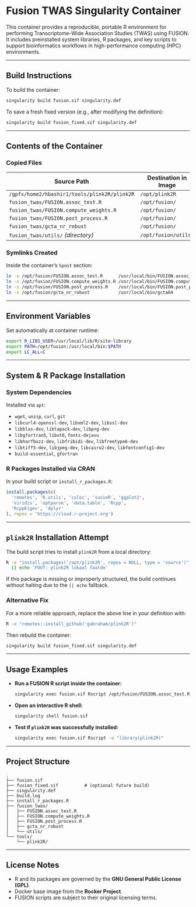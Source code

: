 # Fusion TWAS Singularity Container

This container provides a reproducible, portable R environment for performing Transcriptome-Wide Association Studies (TWAS) using FUSION. It includes preinstalled system libraries, R packages, and key scripts to support bioinformatics workflows in high-performance computing (HPC) environments.

---

##  Build Instructions

To build the container:

```bash
singularity build fusion.sif singularity.def
```

To save a fresh fixed version (e.g., after modifying the definition):

```bash
singularity build fusion_fixed.sif singularity.def
```

---

## Contents of the Container

### Copied Files

| Source Path                                         | Destination in Image    |
| --------------------------------------------------- | ----------------------- |
| `/gpfs/home2/hbashir1/tools/plink2R/plink2R`        | `/opt/plink2R`          |
| `fusion_twas/FUSION.assoc_test.R`                   | `/opt/fusion/`          |
| `fusion_twas/FUSION.compute_weights.R`              | `/opt/fusion/`          |
| `fusion_twas/FUSION.post_process.R`                 | `/opt/fusion/`          |
| `fusion_twas/gcta_nr_robust`                        | `/opt/fusion/`          |
| `fusion_twas/utils/` *(directory)*                  | `/opt/fusion/utils/`    |

### Symlinks Created

Inside the container’s `%post` section:

```bash
ln -s /opt/fusion/FUSION.assoc_test.R      /usr/local/bin/FUSION.assoc_test.R
ln -s /opt/fusion/FUSION.compute_weights.R /usr/local/bin/FUSION.compute_weights.R
ln -s /opt/fusion/FUSION.post_process.R    /usr/local/bin/FUSION.post_process.R
ln -s /opt/fusion/gcta_nr_robust           /usr/local/bin/gcta64
```

---

## Environment Variables

Set automatically at container runtime:

```bash
export R_LIBS_USER=/usr/local/lib/R/site-library
export PATH=/opt/fusion:/usr/local/bin:$PATH
export LC_ALL=C
```

---

## System & R Package Installation

###  System Dependencies

Installed via `apt`:

- `wget`, `unzip`, `curl`, `git`
- `libcurl4-openssl-dev`, `libxml2-dev`, `libssl-dev`
- `libblas-dev`, `liblapack-dev`, `libpng-dev`
- `libgfortran5`, `libxt6`, `fonts-dejavu`
- `libharfbuzz-dev`, `libfribidi-dev`, `libfreetype6-dev`
- `libtiff5-dev`, `libjpeg-dev`, `libcairo2-dev`, `libfontconfig1-dev`
- `build-essential`, `gfortran`

### R Packages Installed via CRAN

In your build script or `install_r_packages.R`:

```r
install.packages(c(
  'remotes', 'R.utils', 'coloc', 'susieR', 'ggplot2',
  'viridis', 'optparse', 'data.table', 'Rcpp',
  'RcppEigen', 'dplyr'
), repos = 'https://cloud.r-project.org')
```

---

## `plink2R` Installation Attempt

The build script tries to install `plink2R` from a local directory:

```bash
R -e "install.packages('/opt/plink2R', repos = NULL, type = 'source')" \
  || echo 'FOUT: plink2R lokaal faalde'
```

If this package is missing or improperly structured, the build continues without halting due to the `|| echo` fallback.

### Alternative Fix

For a more reliable approach, replace the above line in your definition with:

```bash
R -e "remotes::install_github('gabraham/plink2R')"
```

Then rebuild the container:

```bash
singularity build fusion_fixed.sif singularity.def
```

---

## Usage Examples

- **Run a FUSION R script inside the container:**

  ```bash
  singularity exec fusion.sif Rscript /opt/fusion/FUSION.assoc_test.R
  ```

- **Open an interactive R shell:**

  ```bash
  singularity shell fusion.sif
  ```

- **Test if `plink2R` was successfully installed:**

  ```bash
  singularity exec fusion.sif Rscript -e "library(plink2R)"
  ```

---

## Project Structure

```
.
├── fusion.sif
├── fusion_fixed.sif          # (optional future build)
├── singularity.def
├── build.log
├── install_r_packages.R
├── fusion_twas/
│   ├── FUSION.assoc_test.R
│   ├── FUSION.compute_weights.R
│   ├── FUSION.post_process.R
│   ├── gcta_nr_robust
│   └── utils/
└── tools/
    └── plink2R/
```

---

## License Notes

- R and its packages are governed by the **GNU General Public License (GPL)**.
- Docker base image from the **Rocker Project**.
- FUSION scripts are subject to their original licensing terms.
